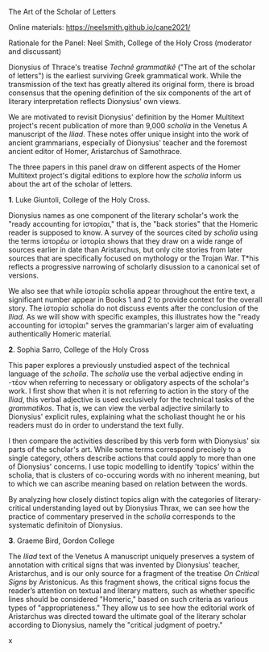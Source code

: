 The Art of the Scholar of Letters

Online materials: https://neelsmith.github.io/cane2021/


Rationale for the Panel:  Neel Smith, College of the Holy Cross (moderator and discussant)

Dionysius of Thrace's treatise *Technê grammatikê* ("The art of the scholar of letters") is the earliest surviving Greek grammatical work.  While the transmission of the text has greatly altered its original form, there is broad consensus that the opening definition of the six components of the art of literary interpretation reflects Dionysius' own views.

We are motivated to revisit Dionysius' definition by the Homer Multitext project's recent  publication of more than 9,000 *scholia* in the Venetus A manuscript of the *Iliad*.  These notes offer unique insight into the work of ancient grammarians, especially of Dionysius' teacher and the foremost ancient editor of Homer, Aristarchus of Samothrace.

The three papers in this panel draw on different aspects of the Homer Multitext project's digital editions to explore how the *scholia* inform us about the art of the scholar of letters.


**1**. Luke Giuntoli, College of the Holy Cross.

Dionysius names as one component of the literary scholar's work the "ready accounting for ἱστορίαι," that is, the "back stories" that the Homeric reader is supposed to know.  A survey of the sources cited by *scholia* using the terms ἱστορέω or ἱστορία shows that they draw on a wide range of sources earlier in date than Aristarchus, but only cite stories from later sources that are specifically focused on mythology or the Trojan War.  T*his reflects a progressive narrowing of scholarly disussion to a canonical set of versions.

We also see that while ἱστορία scholia appear throughout the entire text, a significant number appear in Books 1 and 2 to provide context for the overall story. The ἱστορία scholia do not discuss events after the conclusion of the *Iliad*.  As we will show with specific examples, this illustrates how the "ready accounting for ἱστορίαι" serves the grammarian's larger aim of evaluating authentically Homeric material.


**2**. Sophia Sarro, College of the Holy Cross

This paper explores a previously unstudied aspect of the technical language of the *scholia*.  The *scholia* use the verbal adjective ending in -τέον when referring to necessary or obligatory aspects of the scholar's work.  I first show that when it is not referring to action in the story of the *Iliad*, this verbal adjective is used exclusively for the technical tasks of the *grammatikos*.   That is, we can view the verbal adjective similarly to Dionysius' explicit rules, explaining what the scholiast thought he or his readers must do in order to understand the text fully.

I then compare the activities described by this verb form with Dionysius' six parts of the scholar's art.  While some terms correspond precisely to a single category, others describe actions that could apply to more than one of Dionysius' concerns.  I use topic modelling to identify 'topics' within the scholia, that is clusters of co-occuring words with no inherent meaning, but to which we can ascribe meaning based on relation between the words.

By analyzing how closely distinct topics align with the categories of literary-critical understanding layed out by Dionysius Thrax, we can see how the practice of commentary preserved in the *scholia* corresponds to the systematic definitoin of Dionysius.



**3**. Graeme Bird, Gordon College

The *Iliad* text of the Venetus A manuscript uniquely preserves a system of annotation with critical signs that was invented by Dionysius' teacher, Aristarchus, and is our only source for a fragment of the treatise *On Critical Signs* by Aristonicus.  As this fragment shows, the critical signs focus the reader’s attention on textual and literary matters, such as whether specific lines should be considered "Homeric," based on such criteria as various types of "appropriateness." They allow us to see how the editorial work of Aristarchus was directed toward the ultimate goal of the literary scholar according to Dionysius, namely the "critical judgment of poetry."








x
